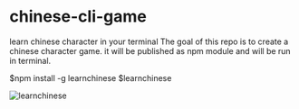 # chinese-cli-game
learn chinese character in your terminal
The goal of this repo is to create a chinese character game.
it will be published as npm module and will be run in terminal.

$npm install -g learnchinese
$learnchinese

![learnchinese]('./img/sample.png')
